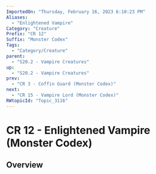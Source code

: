 ```yaml
---
ImportedOn: "Thursday, February 16, 2023 6:10:23 PM"
Aliases:
  - "Enlightened Vampire"
Category: "Creature"
Prefix: "CR 12"
Suffix: "Monster Codex"
Tags:
  - "Category/Creature"
parent:
  - "S20.2 - Vampire Creatures"
up:
  - "S20.2 - Vampire Creatures"
prev:
  - "CR 3 - Coffin Guard (Monster Codex)"
next:
  - "CR 15 - Vampire Lord (Monster Codex)"
RWtopicId: "Topic_3116"
---
```

# CR 12 - Enlightened Vampire (Monster Codex)
## Overview
